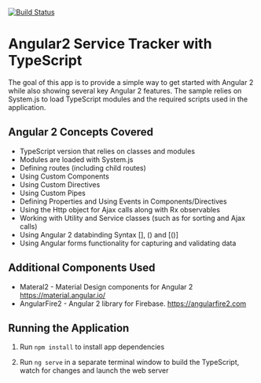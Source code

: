 [![Build Status](https://travis-ci.org/bgauvey/service-tracker.svg?branch=master)](https://travis-ci.org/bgauvey/service-tracker)

# Angular2 Service Tracker with TypeScript

The goal of this app is to provide a simple way to get started with Angular 2 while
also showing several key Angular 2 features. The sample relies on System.js to load 
TypeScript modules and the required scripts used in the application.


## Angular 2 Concepts Covered

* TypeScript version that relies on classes and modules
* Modules are loaded with System.js
* Defining routes (including child routes)
* Using Custom Components
* Using Custom Directives
* Using Custom Pipes
* Defining Properties and Using Events in Components/Directives
* Using the Http object for Ajax calls along with Rx observables
* Working with Utility and Service classes (such as for sorting and Ajax calls)
* Using Angular 2 databinding Syntax [], () and [()]
* Using Angular forms functionality for capturing and validating data

## Additional Components Used

* Materal2 - Material Design components for Angular 2 https://material.angular.io/
* AngularFire2 - Angular 2 library for Firebase. https://angularfire2.com

## Running the Application

1. Run `npm install` to install app dependencies

2. Run `ng serve` in a separate terminal window to build the TypeScript, watch for changes and launch the web server